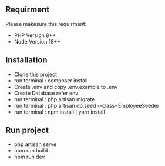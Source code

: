 ## Requirment

Please makesure this requirment:

- PHP Version 8++
- Node Version 18++

## Installation
- Clone this project
- run terminal : composer install
- Create .env and copy .env.example to .env
- Create Database refer env
- run terminal : php artisan migrate 
- run terminal : php artisan db:seed --class=EmployeeSeeder
- run terminal : npm install | yarn install

## Run project
- php artisan serve
- npm run build
- npm run dev
